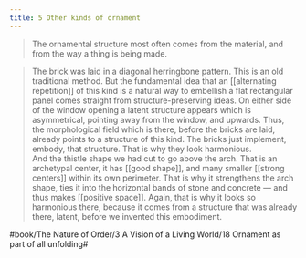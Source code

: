 ```yaml
---
title: 5 Other kinds of ornament
---
```


> The ornamental structure most often comes from the material, and from the way a thing is being made.  

> The brick was laid in a diagonal herringbone pattern. This is an old traditional method. But the fundamental idea that an [[alternating repetition]] of this kind is a natural way to embellish a flat rectangular panel comes straight from structure-preserving ideas. On either side of the window opening a latent structure appears which is asymmetrical, pointing away from the window, and upwards. Thus, the morphological field which is there, before the bricks are laid, already points to a structure of this kind. The bricks just implement, embody, that structure. That is why they look harmonious.  
> And the thistle shape we had cut to go above the arch. That is an archetypal center, it has [[good shape]], and many smaller [[strong centers]] within its own perimeter. That is why it strengthens the arch shape, ties it into the horizontal bands of stone and concrete — and thus makes [[positive space]]. Again, that is why it looks so harmonious there, because it comes from a structure that was already there, latent, before we invented this embodiment.  

#book/The Nature of Order/3 A Vision of a Living World/18 Ornament as part of all unfolding#